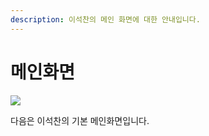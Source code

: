 ```yaml
---
description: 이석찬의 메인 화면에 대한 안내입니다.
---
```


# 메인화면

![](<../../.gitbook/assets/image (17).png>)

다음은 이석찬의 기본 메인화면입니다.

